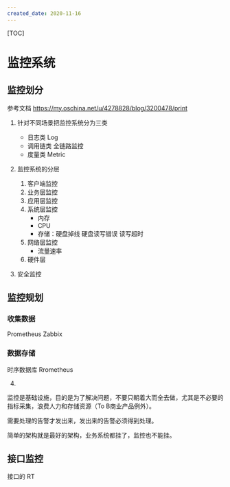 ```yaml
---
created_date: 2020-11-16
---
```


[TOC]


# 监控系统
## 监控划分
参考文档
https://my.oschina.net/u/4278828/blog/3200478/print

1. 针对不同场景把监控系统分为三类
    - 日志类 Log
    - 调用链类 全链路监控
    - 度量类 Metric

2. 监控系统的分层
    1. 客户端监控
    2. 业务层监控
    3. 应用层监控
    4. 系统层监控
        - 内存
        - CPU
        - 存储：硬盘掉线 硬盘读写错误 读写超时
    5. 网络层监控
        - 流量速率
    6. 硬件层

3. 安全监控

## 监控规划
### 收集数据
Prometheus
Zabbix
### 数据存储
时序数据库 Rrometheus


4. 
监控是基础设施，目的是为了解决问题，不要只朝着大而全去做，尤其是不必要的指标采集，浪费人力和存储资源（To B商业产品例外）。

需要处理的告警才发出来，发出来的告警必须得到处理。

简单的架构就是最好的架构，业务系统都挂了，监控也不能挂。

## 接口监控
接口的 RT 